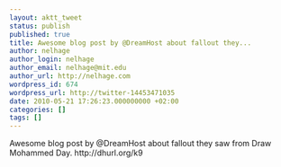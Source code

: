 ```yaml
---
layout: aktt_tweet
status: publish
published: true
title: Awesome blog post by @DreamHost about fallout they...
author: nelhage
author_login: nelhage
author_email: nelhage@mit.edu
author_url: http://nelhage.com
wordpress_id: 674
wordpress_url: http://twitter-14453471035
date: 2010-05-21 17:26:23.000000000 +02:00
categories: []
tags: []
---
```

Awesome blog post by @DreamHost about fallout they saw from Draw Mohammed Day. http:&#47;&#47;dhurl.org&#47;k9
